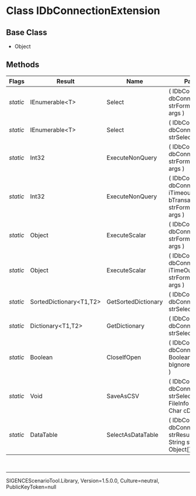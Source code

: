 # Class IDbConnectionExtension
## Base Class
- Object
## Methods
Flags|Result|Name|Parameters
-|-|-|-
*static*|IEnumerable&lt;T&gt;|Select|( IDbConnection dbConnection , String strFormat , Object[] args )
*static*|IEnumerable&lt;T&gt;|Select|( IDbConnection dbConnection , String strSelectStatement )
*static*|Int32|ExecuteNonQuery|( IDbConnection dbConnection , String strFormat , Object[] args )
*static*|Int32|ExecuteNonQuery|( IDbConnection dbConnection , Int32 iTimeout , Boolean bTransaction , String strFormat , Object[] args )
*static*|Object|ExecuteScalar|( IDbConnection dbConnection , String strFormat , Object[] args )
*static*|Object|ExecuteScalar|( IDbConnection dbConnection , Int32 iTimeOut , String strFormat , Object[] args )
*static*|SortedDictionary&lt;T1,T2&gt;|GetSortedDictionary|( IDbConnection dbConnection , String strSelectStatement )
*static*|Dictionary&lt;T1,T2&gt;|GetDictionary|( IDbConnection dbConnection , String strSelectStatement )
*static*|Boolean|CloseIfOpen|( IDbConnection dbConnection , Boolean bIgnoreCloseException )
*static*|Void|SaveAsCSV|( IDbConnection dbConnection , String strSelectStatement , FileInfo fiExportFile , Char cDivider )
*static*|DataTable|SelectAsDataTable|( IDbConnection dbConnection , String strResultTableName , String strFormat , Object[] args )

<br /><hr />
SIGENCEScenarioTool.Library, Version=1.5.0.0, Culture=neutral, PublicKeyToken=null
